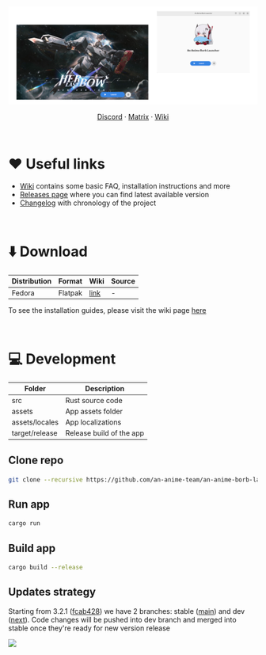 <picture>
    <source media="(prefers-color-scheme: dark)" srcset="repository/logo-dark.png">
    <img src="repository/logo-light.png">
</picture>

<br>

<p align="center">
    <a href="https://discord.gg/ck37X6UWBp">Discord</a> ·
    <a href="https://matrix.to/#/#an-anime-game:envs.net">Matrix</a> ·
    <a href="https://github.com/an-anime-team/an-anime-borb-launcher/wiki">Wiki</a>
</p>

<br>

# ♥️ Useful links

* [Wiki](https://github.com/an-anime-team/an-anime-borb-launcher/wiki) contains some basic FAQ, installation instructions and more
* [Releases page](https://github.com/an-anime-team/an-anime-borb-launcher/releases) where you can find latest available version
* [Changelog](CHANGELOG.md) with chronology of the project

<br>

# ⬇️ Download

| Distribution | Format | Wiki | Source |
| - | - | - | - |
| Fedora | Flatpak | [link](https://github.com/an-anime-team/an-anime-borb-launcher/wiki/Installation#-any-distribution-flatpak) | - |

To see the installation guides, please visit the wiki page [here](https://github.com/an-anime-team/an-anime-borb-launcher/wiki/Installation)

<br>

# 💻 Development

| Folder | Description |
| - | - |
| src | Rust source code |
| assets | App assets folder |
| assets/locales | App localizations |
| target/release | Release build of the app |

## Clone repo

```sh
git clone --recursive https://github.com/an-anime-team/an-anime-borb-launcher
```

## Run app

```sh
cargo run
```

## Build app

```sh
cargo build --release
```

## Updates strategy

Starting from 3.2.1 ([fcab428](https://github.com/an-anime-team/an-anime-borb-launcher/commit/fcab428cb40b1457f41e0856f9d1e1473acbe653)) we have 2 branches: stable ([main](https://github.com/an-anime-team/an-anime-borb-launcher/tree/main)) and dev ([next](https://github.com/an-anime-team/an-anime-borb-launcher/tree/next)). Code changes will be pushed into dev branch and merged into stable once they're ready for new version release

<img src="repository/branches.png" />
